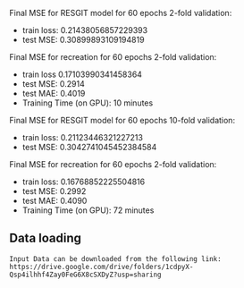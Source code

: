 Final MSE for RESGIT model for 60 epochs 2-fold validation:
- train loss: 0.21438056857229393
- test MSE: 0.30899893109194819

Final MSE for recreation for 60 epochs 2-fold validation:
- train loss 0.17103990341458364
- test MSE: 0.2914
- test MAE: 0.4019
- Training Time (on GPU): 10 minutes

Final MSE for RESGIT model for 60 epochs 10-fold validation:
- train loss: 0.21123446321227213
- test MSE: 0.3042741045452384584

Final MSE for recreation for 60 epochs 2-fold validation:
- train loss: 0.16768852225504816
- test MSE: 0.2992
- test MAE: 0.4090
- Training Time (on GPU): 72 minutes

## Data loading
	Input Data can be downloaded from the following link:
	https://drive.google.com/drive/folders/1cdpyX-Qsp4ilhhf4Zay0FeG6X8cSXDyZ?usp=sharing
